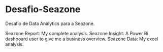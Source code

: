 # Desafio-Seazone
Desafio de Data Analytics para a Seazone.

Seazone Report: My complete analysis.
Seazone Insight: A Power Bi dashboard user to give me a business overview.
Seazone Data: My excel analysis.
